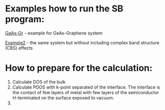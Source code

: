 # Examples how to run the SB program:


[GaAs-Gr](GaAs-Gr) - example for GaAs-Graphene system

[Example2](Example2) - the same system but without including complex band structure (CBS) effects 



# How to prepare for the calculation:

1. Calculate DOS of the bulk
2. Calculate PDOS with k-point separated of the interface. The interface is the contact of few layers of metal with few layers of the semiconductor H-terminated on the surface exposed to vacuum.
3.  


